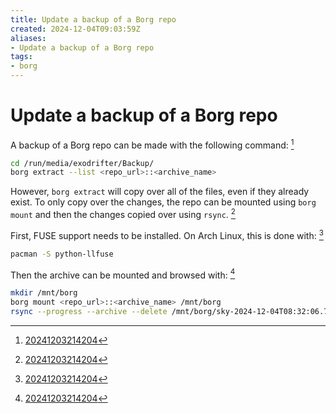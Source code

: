 ```yaml
---
title: Update a backup of a Borg repo
created: 2024-12-04T09:03:59Z
aliases:
- Update a backup of a Borg repo
tags:
- borg
---
```


# Update a backup of a Borg repo

A backup of a Borg repo can be made with the following command: [^1]

```sh
cd /run/media/exodrifter/Backup/
borg extract --list <repo_url>::<archive_name>
```

However, `borg extract` will copy over all of the files, even if they already exist. To only copy over the changes, the repo can be mounted using `borg mount` and then the changes copied over using `rsync`. [^1]

First, FUSE support needs to be installed. On Arch Linux, this is done with: [^1]

```sh
pacman -S python-llfuse
```

Then the archive can be mounted and browsed with: [^1]

```sh
mkdir /mnt/borg
borg mount <repo_url>::<archive_name> /mnt/borg
rsync --progress --archive --delete /mnt/borg/sky-2024-12-04T08:32:06.701926/mnt/data/sync/ /run/media/exodrifter/Backup/mnt/data/sync
```

[^1]: [20241203214204](../entries/20241203214204.md)
